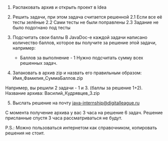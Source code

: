 1. Распаковать архив и открыть проект в Idea
2. Решить задачи, при этом задача считается решенной
  2.1 Если все её тесты зелёные
  2.2 Сами тесты не были поправлены
  2.3 Задание не было подогнано под тесты
3. Подсчитать свои баллы
В JavaDoc-е каждой задачи написано количество баллов, которое вы получите за решение этой задачи, например:
   * Баллов за выполнение - 1
Нужно подсчитать сумму всех решенных задач.

4. Запаковать в архив zip и назвать его правильным образом:
Имя_Фамилия_СуммаБаллов.zip

Например, вы решили 2 задачи - 1 и 3. (баллы за решение 1+2).
Название архива: Василий_Кудрявцев_3.zip

5. Выслать решение на почту java-internship@digitalleague.ru

С момента получение архива у вас 3 часа на решение 6 задач.
Решение присланные спустя 3 часа рассматриваться не будут.

P.S.: Можно пользоваться интернетом как справочником, копировать решения не стоит.